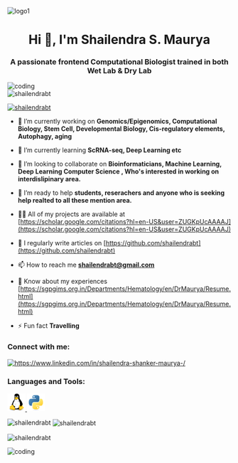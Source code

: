 
![logo1](https://www.vervetx.com/sites/default/files/inline-images/v4-mutated-transparent.gif)

<h1 align="center">Hi 👋, I'm Shailendra S. Maurya</h1>
<h3 align="center">A passionate frontend Computational Biologist trained in both Wet Lab & Dry Lab</h3>

<img align="right" alt="coding" width ="800" src="https://md-tabassum-hossain-emon.netlify.app/project/ngs/featured.gif">

<p align="left"> <img src="https://komarev.com/ghpvc/?username=shailendrabt&label=Profile%20views&color=0e75b6&style=flat" alt="shailendrabt" /> </p>

<p align="left"> <a href="https://github.com/ryo-ma/github-profile-trophy"><img src="https://github-profile-trophy.vercel.app/?username=shailendrabt" alt="shailendrabt" /></a> </p>

- 🔭 I’m currently working on **Genomics/Epigenomics, Computational Biology, Stem Cell, Developmental Biology, Cis-regulatory elements, Autophagy, aging**

- 🌱 I’m currently learning **ScRNA-seq, Deep Learning etc**

- 👯 I’m looking to collaborate on **Bioinformaticians, Machine Learning, Deep Learning Computer Science , Who's interested in working on interdislipinary area.**

- 🤝 I’m ready to help **students, reserachers and anyone who is seeking help realted to all these mention area.**

- 👨‍💻 All of my projects are available at [https://scholar.google.com/citations?hl=en-US&user=ZUGKpUcAAAAJ](https://scholar.google.com/citations?hl=en-US&user=ZUGKpUcAAAAJ)

- 📝 I regularly write articles on [https://github.com/shailendrabt](https://github.com/shailendrabt)

- 📫 How to reach me **shailendrabt@gmail.com**

- 📄 Know about my experiences [https://sgpgims.org.in/Departments/Hematology/en/DrMaurya/Resume.html](https://sgpgims.org.in/Departments/Hematology/en/DrMaurya/Resume.html)

- ⚡ Fun fact **Travelling**

<h3 align="left">Connect with me:</h3>
<p align="left">
<a href="https://linkedin.com/in/https://www.linkedin.com/in/shailendra-shanker-maurya-/" target="blank"><img align="center" src="https://raw.githubusercontent.com/rahuldkjain/github-profile-readme-generator/master/src/images/icons/Social/linked-in-alt.svg" alt="https://www.linkedin.com/in/shailendra-shanker-maurya-/" height="30" width="40" /></a>
</p>

<h3 align="left">Languages and Tools:</h3>
<p align="left"> <a href="https://www.linux.org/" target="_blank" rel="noreferrer"> <img src="https://raw.githubusercontent.com/devicons/devicon/master/icons/linux/linux-original.svg" alt="linux" width="40" height="40"/> </a> <a href="https://www.python.org" target="_blank" rel="noreferrer"> <img src="https://raw.githubusercontent.com/devicons/devicon/master/icons/python/python-original.svg" alt="python" width="40" height="40"/> </a> </p>

<p><img align="left" src="https://github-readme-stats.vercel.app/api/top-langs?username=shailendrabt&show_icons=true&locale=en&layout=compact" alt="shailendrabt" /></p>

<p>&nbsp;<img align="center" src="https://github-readme-stats.vercel.app/api?username=shailendrabt&show_icons=true&locale=en" alt="shailendrabt" /></p>

<p><img align="center" src="https://github-readme-streak-stats.herokuapp.com/?user=shailendrabt&" alt="shailendrabt" /></p>
<img align="right" alt="coding" width ="800" src= "https://miro.medium.com/v2/resize:fit:1358/1*1oTDnw0B32cdT0J1fBmKWg.gif">
